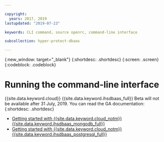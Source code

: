 ```yaml
---

copyright:
  years: 2017, 2019
lastupdated: "2019-07-23"

keywords: CLI command, source openrc, command-line interface

subcollection: hyper-protect-dbaas

---
```


{:new_window: target="_blank"}
{:shortdesc: .shortdesc}
{:screen: .screen}
{:codeblock: .codeblock}


# Running the command-line interface

{{site.data.keyword.cloud}} {{site.data.keyword.ihsdbaas_full}} Beta will not be available after 31 July, 2019. You can read the GA documentation:
{:shortdesc: .shortdesc}
- [Getting started with {{site.data.keyword.cloud_notm}} {{site.data.keyword.ihsdbaas_mongodb_full}}](https://cloud.ibm.com/docs/services/hyper-protect-dbaas-for-mongodb?topic=hyper-protect-dbaas-for-mongodb-gettingstarted)
- [Getting started with {{site.data.keyword.cloud_notm}} {{site.data.keyword.ihsdbaas_postgresql_full}}](https://cloud.ibm.com/docs/services/hyper-protect-dbaas-for-postgresql?topic=hyper-protect-dbaas-for-postgresql-gettingstarted)

